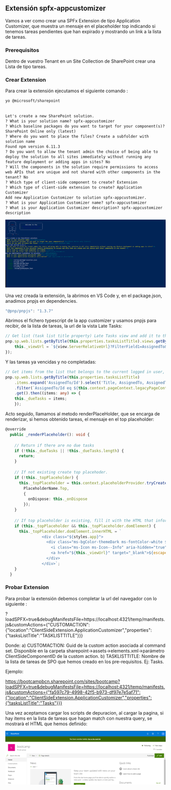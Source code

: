 ## Extensión spfx-appcustomizer

Vamos a ver como crear una SPFx Extension de tipo Application Customizer, que muestra un mensaje en el placeholder top indicando si tenemos tareas pendientes que han expirado y mostrando un link a la lista de tareas.

### Prerequisitos

Dentro de vuestro Tenant en un Site Collection de SharePoint crear una Lista de tipo tareas.

### Crear Extension

Para crear la extensión ejecutamos el siguiente comando : 

    yo @microsoft/sharepoint

        
    Let's create a new SharePoint solution.
    ? What is your solution name? spfx-appcustomizer
    ? Which baseline packages do you want to target for your component(s)? SharePoint Online only (latest)
    ? Where do you want to place the files? Create a subfolder with solution name
    Found npm version 6.11.3
    ? Do you want to allow the tenant admin the choice of being able to deploy the solution to all sites immediately without running any feature deployment or adding apps in sites? No
    ? Will the components in the solution require permissions to access web APIs that are unique and not shared with other components in the tenant? No
    ? Which type of client-side component to create? Extension
    ? Which type of client-side extension to create? Application Customizer
    Add new Application Customizer to solution spfx-appcustomizer.
    ? What is your Application Customizer name? spfx-appcustomizer
    ? What is your Application Customizer description? spfx-appcustomizer description


![spfx-appcustomizer-001](./assets/spfx-appcustomizer-001.png)

Una vez creada la extensión, la abrimos en VS Code y, en el package.json, anadimos pnpjs en dependencies.
```ts
"@pnp/pnpjs": "1.3.7"
```

Abrimos el fichero typescript de la app customizer y usamos pnpjs para recibir, de la lista de tareas, la url de la vista Late Tasks:

```ts
// Get list (task list title property) Late Tasks view and add it to the batch. Construct the view url and assign it to the _viewUrl variable.
pnp.sp.web.lists.getByTitle(this.properties.tasksListTitle).views.getByTitle('Late Tasks').inBatch(batch).get().then((view: any) => {
    this._viewUrl = `${view.ServerRelativeUrl}?FilterField1=AssignedTo&FilterValue1=${escape(this.context.pageContext.user.displayName)}`;
});
```

Y las tareas ya vencidas y no completadas:

```ts
// Get items from the list that belongs to the current logged in user, with past due date and status other than completed. Assign it to the _dueTasks variable.
pnp.sp.web.lists.getByTitle(this.properties.tasksListTitle)
    .items.expand('AssignedTo/Id').select('Title, AssignedTo, AssignedTo/Id, DueDate')
    .filter(`AssignedTo/Id eq ${this.context.pageContext.legacyPageContext.userId} and DueDate lt datetime'${today.toISOString()}' and Status ne 'Completed'`)
    .get().then((items: any) => {
    this._dueTasks = items;
    });
```

Acto seguido, llamamos al metodo renderPlaceHolder, que se encarga de renderizar, si hemos obtenido tareas, el mensaje en el top placeholder:

```ts
@override
  public _renderPlaceholder(): void {

    // Return if there are no due tasks
    if (!this._dueTasks || !this._dueTasks.length) {
      return;
    }

    // If not existing create top placehoder.
    if (!this._topPlaceholder) {
      this._topPlaceholder = this.context.placeholderProvider.tryCreateContent(
        PlaceholderName.Top,
        {
          onDispose: this._onDispose
        });
    }

    // If top placeholder is existing, fill it with the HTML that informs the user that he/she has tasks that have exeeded their due date.
    if (this._topPlaceholder && this._topPlaceholder.domElement) {
      this._topPlaceholder.domElement.innerHTML = `
                <div class="${styles.app}">
                  <div class="ms-bgColor-themeDark ms-fontColor-white ${styles.header}">
                    <i class="ms-Icon ms-Icon--Info" aria-hidden="true"></i> ${escape(strings.Message)}&nbsp;
                    <a href="${this._viewUrl}" target="_blank">${escape(strings.GoToList)}</a>
                  </div>
                </div>`;
    }
  }
```

### Probar Extension

Para probar la extensión debemos completar la url del navegador con lo siguiente : 

?loadSPFX=true&debugManifestsFile=https://localhost:4321/temp/manifests.js&customActions={"CUSTOMACTION":{"location":"ClientSideExtension.ApplicationCustomizer","properties":{"tasksListTitle":"TASKLISTTITLE"}}}

Donde:
    a) CUSTOMACTION: Guid de la custom action asociada al command set. Disponible en la carpeta sharepoint->assets->elements.xml->parámetro ClientSideComponentID de la custom action.
    b) TASKLISTTITLE: Nombre de la lista de tareas de SPO que hemos creado en los pre-requisitos. Ej: Tasks.
    

Ejemplo:

https://bootcampbcn.sharepoint.com/sites/bootcamp?loadSPFX=true&debugManifestsFile=https://localhost:4321/temp/manifests.js&customActions={"fa597c79-4998-42f5-b973-df97e7e5af71":{"location":"ClientSideExtension.ApplicationCustomizer","properties":{"tasksListTitle":"Tasks"}}}

Una vez aceptamos cargar los scripts de depuracion, al cargar la pagina, si hay items en la lista de tareas que hagan match con nuestra query, se mostrarà el HTML que hemos definido:

![AppCust1](./assets/AppCust1.png)
